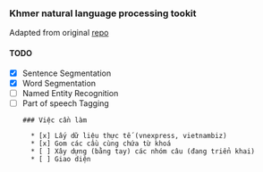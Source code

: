 ### Khmer natural language processing tookit

Adapted from original [repo](https://github.com/phylypo/segmentation-crf-khmer)


#### TODO

* [X] Sentence Segmentation
* [X] Word Segmentation
* [ ] Named Entity Recognition
* [ ] Part of speech Tagging
  ```
  ### Việc cần làm

    * [x] Lấy dữ liệu thực tế (vnexpress, vietnambiz)
    * [x] Gom các cầu cùng chứa từ khoá
    * [ ] Xây dựng (bằng tay) các nhóm câu (đang triển khai)
    * [ ] Giao diện
  ```
